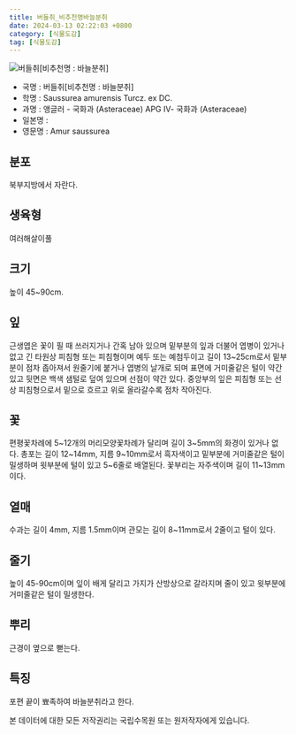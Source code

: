 ```yaml
---
title: 버들취_비추천명바늘분취
date: 2024-03-13 02:22:03 +0800
category: [식물도감]
tag: [식물도감]
---
```




![버들취[비추천명 : 바늘분취]](/fileUpload/plants/basic/Compositae/Saussurea/2799/1_th2.JPG)
- 국명 : 버들취[비추천명 : 바늘분취]
- 학명 : Saussurea amurensis Turcz. ex DC.
- 과명 : 앵글러 - 국화과 (Asteraceae) APG Ⅳ- 국화과 (Asteraceae)
- 일본명 : 
- 영문명 : Amur saussurea


## 분포
북부지방에서 자란다.
## 생육형
여러해살이풀
## 크기
높이 45~90cm.
## 잎
근생엽은 꽃이 필 때 쓰러지거나 간혹 남아 있으며 밑부분의 잎과 더불어 엽병이 있거나 없고 긴 타원상 피침형 또는 피침형이며 예두 또는 예첨두이고 길이 13~25cm로서 밑부분이 점차 좁아져서 원줄기에 붙거나 엽병의 날개로 되며 표면에 거미줄같은 털이 약간 있고 뒷면은 백색 샘털로 덮여 있으며 선점이 약간 있다. 중앙부의 잎은 피침형 또는 선상 피침형으로서 밑으로 흐르고 위로 올라갈수록 점차 작아진다.
## 꽃
편평꽃차례에 5~12개의 머리모양꽃차례가 달리며 길이 3~5mm의 화경이 있거나 없다. 총포는 길이 12~14mm, 지름 9~10mm로서 흑자색이고 밑부분에 거미줄같은 털이 밀생하며 윗부분에 털이 있고 5~6줄로 배열된다. 꽃부리는 자주색이며 길이 11~13mm이다.
## 열매
수과는 길이 4mm, 지름 1.5mm이며 관모는 길이 8~11mm로서 2줄이고 털이 있다.
## 줄기
높이 45-90cm이며 잎이 배게 달리고 가지가 산방상으로 갈라지며 줄이 있고 윗부분에 거미줄같은 털이 밀생한다.
## 뿌리
근경이 옆으로 뻗는다.
## 특징
포편 끝이 뾰족하여 바늘분취라고 한다.






본 데이터에 대한 모든 저작권리는 국립수목원 또는 원저작자에게 있습니다.
